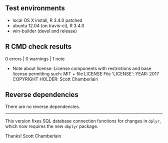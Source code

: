 ## Test environments

* local OS X install, R 3.4.0 patched
* ubuntu 12.04 (on travis-ci), R 3.4.0
* win-builder (devel and release)

## R CMD check results

0 errors | 0 warnings | 1 note

* Note about license:
License components with restrictions and base license permitting such:
  MIT + file LICENSE
File 'LICENSE':
  YEAR: 2017
  COPYRIGHT HOLDER: Scott Chamberlain

## Reverse dependencies

There are no reverse dependencies.

---

This version fixes SQL database connection functions for changes in `dplyr`, 
which now requires the new `dbplyr` package.

Thanks!
Scott Chamberlain
